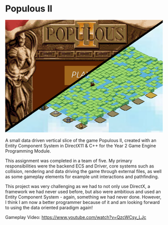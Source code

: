 # Populous II

<img src="Screenshots/game AND menu !.PNG" width=640 height=360>

A small data driven vertical slice of the game Populous II, created with an Entity Component System in DirectX11 & C++ for the Year 2 Game Engine Programming Module.

This assignment was completed in a team of five. My primary responsibilities were the backend ECS and Driver, core systems such as collision, rendering and data driving the game through external files, as well as some gameplay elements for example unit interactions and pathfinding. 

This project was very challenging as we had to not only use DirectX, a framework we had never used before, but also were ambitious and used an Entity Component System - again, something we had never done. However, I think I am now a better programmer because of it and am looking forward to using the data oriented paradigm again!

Gameplay Video: https://www.youtube.com/watch?v=QzcWCsy_LJc
